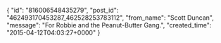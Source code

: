  {
   "id": "816006548435279",
   "post_id": "462493170453287_462528253783112",
   "from_name": "Scott Duncan",
   "message": "For Robbie and the Peanut-Butter Gang.",
   "created_time": "2015-04-12T04:03:27+0000"
 }
